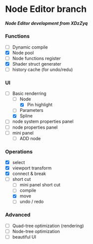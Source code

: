 # Node Editor branch

##### Node Editor development from XDzZyq

### Functions
- [ ] Dynamic compile
- [x] Node pool
- [ ] Node functions register
- [x] Shader struct generater
- [ ] history cache (for undo/redu)

### UI
- [ ] Basic renderring
  - [ ] Node
	- [x] Pin highlight
  - [ ] Parameters
  - [x] Spline
- [ ] node system properties panel
- [ ] node properties panel
- [ ] mini panel
  - [ ] ADD node

### Operations
- [x] select
- [x] viewport transform
- [x] connect & break
- [ ] short cut
  - [ ] mini panel short cut
  - [ ] compile
  - [x] move
  - [ ] undo / redo
  
### Advanced
  - [ ] Quad-tree optimization (rendering)
  - [ ] Node-tree optimization
  - [ ] beautiful UI
